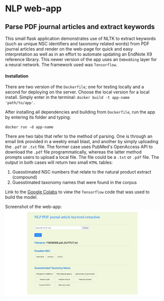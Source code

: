 # NLP web-app
## Parse PDF journal articles and extract keywords

This small flask application demonstrates use of NLTK to extract keywords (such as unique NSC identifiers and taxonomy related words) from PDF journal articles and render on the web-page for quick and easy interpretation as well as in an effort to automate updating an EndNote X9 reference library. This newer version of the app uses an `Embedding` layer for a neural network. The framework used was `Tensorflow`.

#### Installation
There are two version of the `Dockerfile`; one for testing locally and a second for deploying on the server. Choose the local version for a local install. Simply enter in the terminal: `docker build -t app-name 'path/to/app'`.

After installing all dependencies and building from `Dockerfile`, run the app by entering its folder and typing:

`docker run -d app-name`

There are two tabs that refer to the method of parsing. One is through an email link provided in a weekly email blast, and another by simply uploading the `.pdf` or `.txt` file. The former case uses PubMed's OpenAccess API to download the `.pdf` file programmatically, whereas the latter method prompts users to upload a local file. The file could be a `.txt` or `.pdf` file. The output in both cases will return two small `HTML` tables:
1. Guesstimated NSC numbers that relate to the natural product extract (compound)
2. Guesstimated taxonomy names that were found in the corpus

Link to the [Google Colabs](#https://colab.research.google.com/drive/1x5JXXJfnQ1GZEfmuaJVtfjgz1ARLtIiT#scrollTo=pl4N4q46h64c&uniqifier=1) to view the `Tensorflow` code that was used to build the model.

Screenshot of the web-app:
![Screenshot](static/screenshot.png)
